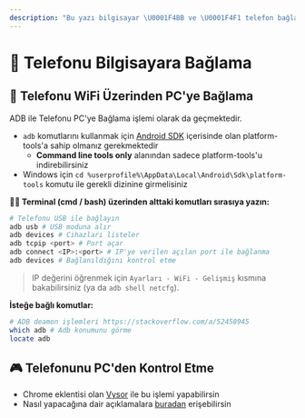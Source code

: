 ```yaml
---
description: "Bu yazı bilgisayar \U0001F4BB ve \U0001F4F1 telefon bağlantılarını ele alır."
---
```


# 📲 Telefonu Bilgisayara Bağlama

## 📶 Telefonu WiFi Üzerinden PC'ye Bağlama

ADB ile Telefonu PC'ye Bağlama işlemi olarak da geçmektedir.

* `adb` komutlarını kullanmak için [Android SDK](https://developer.android.com/studio) içerisinde olan platform-tools'a sahip olmanız gerekmektedir
  * **Command line tools only** alanından sadece platform-tools'u indirebilirsiniz
* Windows için `cd %userprofile%\AppData\Local\Android\Sdk\platform-tools` komutu ile gerekli dizinine girmelisiniz

**👨‍💻 Terminal \(cmd / bash\) üzerinden alttaki komutları sırasıya yazın:**

```bash
# Telefonu USB ile bağlayın
adb usb # USB moduna alır
adb devices # Cihazları listeler
adb tcpip <port> # Port açar
adb connect <IP>:<port> # IP'ye verilen açılan port ile bağlanma
adb devices # Bağlanıldığını kontrol etme
```

> IP değerini öğrenmek için `Ayarları - WiFi - Gelişmiş` kısmına bakabilirsiniz \(ya da `adb shell netcfg`\).

**İsteğe bağlı komutlar:**

```bash
# ADB deamon işlemleri https://stackoverflow.com/a/52458945
which adb # Adb konumunu görme
locate adb
```

## 🎮 Telefonunu PC'den Kontrol Etme

* Chrome eklentisi olan [Vysor](http://www.vysor.io/) ile bu işlemi yapabilirsin
* Nasıl yapacağına dair açıklamalara [buradan](http://codetheory.in/android-debug-bridge-adb-wireless-debugging-over-wi-fi/) erişebilirsin

